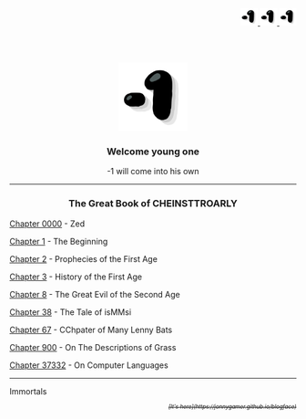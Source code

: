 

<p align="right">
  <a href="https://jonnygamer.github.com/obey-1">
    <img alt="Awesome" src="/Images/TheOne.png" height="30">
  </a>
    <a href="https://jonnygamer.github.com/obey-1">
    <img alt="Awesome" src="/Images/TheOne.png" height="30">
  </a>
    <a href="https://jonnygamer.github.com/obey-1">
    <img alt="Awesome" src="/Images/TheOne.png" height="30">
  </a>
</p>

<br><br>

<p align="center">
  <a href="https://jonnygamer.github.com/obey-1">
    <img alt="Awesome" src="/Images/TheOne.png" width="120" height="120">
  </a>
</p>
<h3 align="center">Welcome young one</h3>
<p align="center">-1 will come into his own</p>

---
<h3 align="center">The Great Book of CHEINSTTROARLY</h3>

[Chapter 0000](https://jonnygamer.github.io/Chapters/Chapter0000) - Zed

[Chapter 1](https://jonnygamer.github.io/Chapters/Chapter1) - The Beginning

[Chapter 2](https://jonnygamer.github.io/Chapters/Chapter2) - Prophecies of the First Age

[Chapter 3](https://jonnygamer.github.io/Chapters/Chapter3) - History of the First Age

[Chapter 8](https://jonnygamer.github.io/Chapters/Chapter8) - The Great Evil of the Second Age

[Chapter 38](https://jonnygamer.github.io/Chapters/Chapter38) - The Tale of isMMsi

[Chapter 67](https://jonnygamer.github.io/Chapters/Chapter67) - CChpater of Many Lenny Bats

[Chapter 900](https://jonnygamer.github.io/Chapters/Chapter900) - On The Descriptions of Grass

[Chapter 37332](https://jonnygamer.github.io/Chapters/Chapter37332) - On Computer Languages

---

Immortals
<p align="right"><sup><sup><s><i>[It's here](https://jonnygamer.github.io/blogface)</i></s></sup></sup></p>

